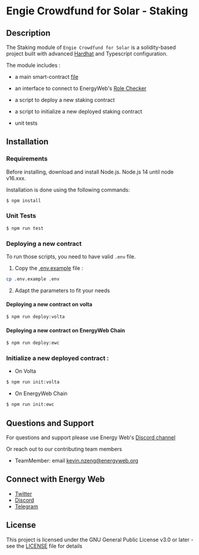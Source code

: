 # Engie Crowdfund for Solar - Staking

## Description
 
The Staking module of `Engie Crowdfund for Solar` is a solidity-based project built with advanced [Hardhat](https://hardhat.org/) and Typescript configuration. 

The module includes :
- a main smart-contract [file](https://github.com/energywebfoundation/engie-solar-crowdfunding/blob/master/libs/ew-crowdfunding/smart-contracts/contracts/Staking.sol)

- an interface to connect to EnergyWeb's [Role Checker](https://github.com/energywebfoundation/on-chain-role-check)

- a script to deploy a new staking contract

- a script to initialize a new deployed staking contract

- unit tests


## Installation

### Requirements

Before installing, download and install Node.js. Node.js 14 until node v16.xxx.

Installation is done using the following commands:

``` sh
$ npm install
```

### Unit Tests
``` sh
$ npm run test
```

### Deploying a new contract
To run those scripts, you need to have valid `.env` file.

1. Copy the [.env.example](https://github.com/energywebfoundation/engie-solar-crowdfunding/blob/master/libs/ew-crowdfunding/smart-contracts/.env.example) file :
```sh
cp .env.example .env
```
2. Adapt the parameters to fit your needs


#### Deploying a new contract on volta

``` sh
$ npm run deploy:volta
```

#### Deploying a new contract on EnergyWeb Chain

``` sh
$ npm run deploy:ewc
```
### Initialize a new deployed contract :
- On Volta
``` sh
$ npm run init:volta
```
- On EnergyWeb Chain
``` sh
$ npm run init:ewc
```

## Questions and Support
For questions and support please use Energy Web's [Discord channel](https://discord.com/channels/706103009205288990/843970822254362664) 

Or reach out to our contributing team members

- TeamMember: email kevin.nzeng@energyweb.org

## Connect with Energy Web
- [Twitter](https://twitter.com/energywebx)
- [Discord](https://discord.com/channels/706103009205288990/843970822254362664)
- [Telegram](https://t.me/energyweb)

## License

This project is licensed under the GNU General Public License v3.0 or later - see the [LICENSE](LICENSE) file for details
